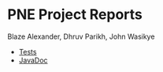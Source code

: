 # PNE Project Reports

Blaze Alexander, Dhruv Parikh, John Wasikye

* [Tests](./reports/tests/test/)
* [JavaDoc](./reports/javadoc/)